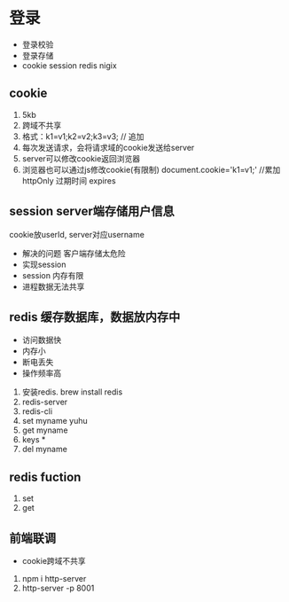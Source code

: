   # 登录
  - 登录校验
  - 登录存储
  - cookie session redis nigix
  ## cookie 
  1. 5kb
  2. 跨域不共享
  3. 格式：k1=v1;k2=v2;k3=v3; // 追加
  4. 每次发送请求，会将请求域的cookie发送给server
  5. server可以修改cookie返回浏览器
  6. 浏览器也可以通过js修改cookie(有限制)
  document.cookie='k1=v1;' //累加
  httpOnly
  过期时间 expires

  ## session server端存储用户信息 
  cookie放userId, server对应username
  - 解决的问题  客户端存储太危险
  - 实现session
  - session 内存有限
  - 进程数据无法共享 
  ## redis 缓存数据库，数据放内存中
  - 访问数据快
  - 内存小
  - 断电丢失
  - 操作频率高
  1. 安装redis. brew install redis
  2. redis-server
  3. redis-cli
  4. set myname yuhu 
  5. get myname
  6. keys *
  7. del myname
  ## redis fuction
  1. set 
  2. get
  ## 前端联调
  - cookie跨域不共享
  1. npm i http-server
  2. http-server -p 8001

